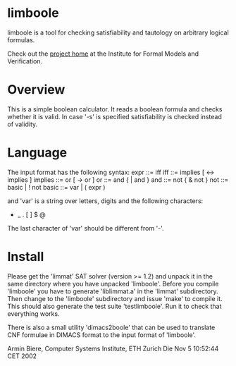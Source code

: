 # limboole

limboole is a tool for checking satisfiability and tautology on arbitrary logical formulas.

Check out the [project home](http://fmv.jku.at/limboole/) at the Institute for Formal Models and Verification.

# Overview

This is a simple boolean calculator.  It reads a boolean formula and checks
whether it is valid.  In case '-s' is specified satisfiability is checked
instead of validity.

# Language

The input format has the following syntax:
   expr ::= iff
   iff ::= implies [ <-> implies ]
   implies ::= or [ -> or ]
   or ::= and { | and }
   and ::= not { & not }
   not ::= basic | ! not
   basic ::= var | ( expr )

and 'var' is a string over letters, digits and the following characters:
  
  - _ . [ ] $ @

The last character of 'var' should be different from '-'.

# Install

Please get the 'limmat' SAT solver (version >= 1.2) and unpack it in the
same directory where you have unpacked 'limboole'.  Before you compile
'limboole' you have to generate 'liblimmat.a' in the 'limmat' subdirectory.
Then change to the 'limboole' subdirectory and issue 'make' to compile it.
This should also generate the test suite 'testlimboole'.  Run it to check
that everything works.

There is also a small utility 'dimacs2boole' that can be used to translate
CNF formulae in DIMACS format to the input format of 'limboole'.

Armin Biere, Computer Systems Institute, ETH Zurich
Die Nov  5 10:52:44 CET 2002
